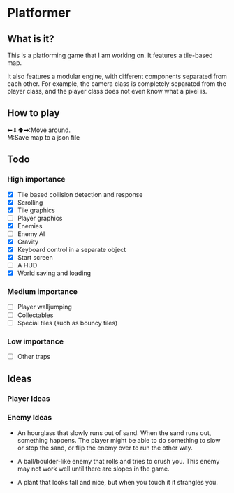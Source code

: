 # Platformer
## What is it?
This is a platforming game that I am working on.  It
features a tile-based map.

It also features a modular engine, with different components
separated from each other.  For example, the camera class is 
completely separated from the player class, and the player class
does not even know what a pixel is.

## How to play

&#11013;&#11015;&#11014;&#10145;:Move around.<br>
M:Save map to a json file<br>

## Todo
### High importance

- [x] Tile based collision detection and response
- [x] Scrolling
- [x] Tile graphics
- [ ] Player graphics
- [x] Enemies
- [ ] Enemy AI
- [x] Gravity
- [x] Keyboard control in a separate object
- [x] Start screen
- [ ] A HUD
- [x] World saving and loading
### Medium importance
- [ ] Player walljumping
- [ ] Collectables
- [ ] Special tiles (such as bouncy tiles)
### Low importance
- [ ] Other traps

## Ideas
### Player Ideas
### Enemy Ideas
- An hourglass that slowly runs out of sand.  When the sand runs out,
something happens.  The player might be able to do something to slow
or stop the sand, or flip the enemy over to run the other way.

- A ball/boulder-like enemy that rolls and tries to crush you.  This
enemy may not work well until there are slopes in the game.


- A plant that looks tall and nice, but when you touch it it strangles you.
